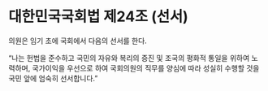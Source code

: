# 대한민국국회법 제24조 (선서)

의원은 임기 초에 국회에서 다음의 선서를 한다.

“나는 헌법을 준수하고 국민의 자유와 복리의 증진 및 조국의 평화적 통일을 위하여 노력하며, 국가이익을 우선으로 하여 국회의원의 직무를 양심에 따라 성실히 수행할 것을 국민 앞에 엄숙히 선서합니다.”
